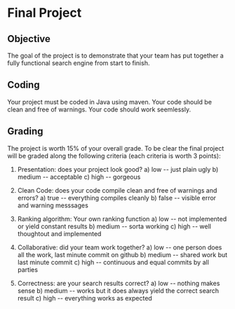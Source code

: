 # Final Project

## Objective

The goal of the project is to demonstrate that your team has put together a fully functional search engine from start to finish.

## Coding

Your project must be coded in Java using maven.  Your code should be clean and free of warnings.  Your code should work seemlessly.  

## Grading 

The project is worth 15% of your overall grade.  To be clear the final project will be graded along the following criteria (each criteria is worth 3 points):

1. Presentation: does your project look good?
   a) low -- just plain ugly
   b) medium -- acceptable
   c) high -- gorgeous

2. Clean Code: does your code compile clean and free of warnings and errors?
   a) true -- everything compiles cleanly
   b) false -- visible error and warning messsages

3. Ranking algorithm: Your own ranking function
   a) low -- not implemented or yield constant results
   b) medium -- sorta working
   c) high -- well thoughtout and implemented

4. Collaborative: did your team work together?
   a) low -- one person does all the work, last minute commit on github
   b) medium -- shared work but last minute commit
   c) high -- continuous and equal commits by all parties

5. Correctness: are your search results correct?
   a) low -- nothing makes sense
   b) medium -- works but it does always yield the correct search result
   c) high -- everything works as expected
